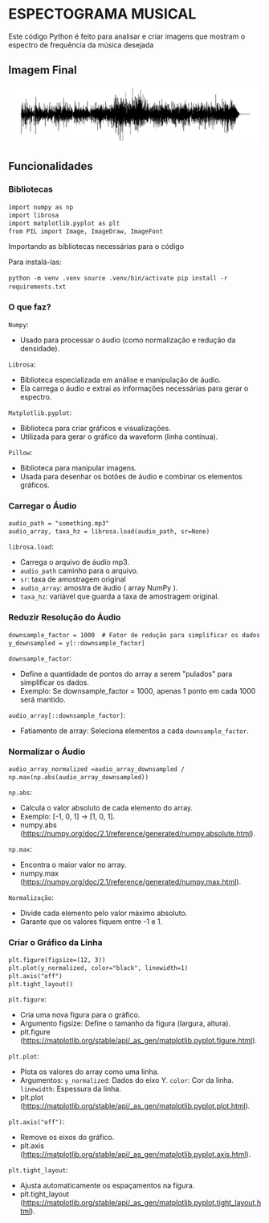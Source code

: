 # ESPECTOGRAMA MUSICAL

Este código Python é feito para analisar e criar imagens que mostram o espectro de frequência da música desejada

## Imagem Final

<img src="src/images/espectograma_simplificado.png"></img>

## Funcionalidades

### Bibliotecas

```hcl
import numpy as np
import librosa
import matplotlib.pyplot as plt
from PIL import Image, ImageDraw, ImageFont
```

Importando as bibliotecas necessárias para o código

Para instalá-las:

`
python -m venv .venv
source .venv/bin/activate
pip install -r requirements.txt
`
### O que faz?

`Numpy`:
- Usado para processar o áudio (como normalização e redução da densidade).

`Librosa`:
- Biblioteca especializada em análise e manipulação de áudio.
- Ela carrega o áudio e extrai as informações necessárias para gerar o espectro.

`Matplotlib.pyplot`:
- Biblioteca para criar gráficos e visualizações.
- Utilizada para gerar o gráfico da waveform (linha contínua).

`Pillow`:
- Biblioteca para manipular imagens.
- Usada para desenhar os botões de áudio e combinar os elementos gráficos.

### Carregar o Áudio

```hcl
audio_path = "something.mp3"
audio_array, taxa_hz = librosa.load(audio_path, sr=None)
```

`librosa.load`:
- Carrega o arquivo de áudio mp3.
- `audio_path` caminho para o arquivo.
- `sr`: taxa de amostragem original
- `audio_array`: amostra de áudio ( array NumPy ).
- `taxa_hz`: variável que guarda a taxa de amostragem original.

### Reduzir Resolução do Áudio

```hcl
downsample_factor = 1000  # Fator de redução para simplificar os dados
y_downsampled = y[::downsample_factor]
```
`downsample_factor`:
- Define a quantidade de pontos do array a serem "pulados" para simplificar os dados.
- Exemplo: Se downsample_factor = 1000, apenas 1 ponto em cada 1000 será mantido.

`audio_array[::downsample_factor]`:
- Fatiamento de array: Seleciona elementos a cada `downsample_factor`.

### Normalizar o Áudio

```hcl
audio_array_normalized =audio_array_downsampled / np.max(np.abs(audio_array_downsampled))
```

`np.abs`:
- Calcula o valor absoluto de cada elemento do array.
- Exemplo: [-1, 0, 1] → [1, 0, 1].
- numpy.abs (https://numpy.org/doc/2.1/reference/generated/numpy.absolute.html).

`np.max`:
- Encontra o maior valor no array.
- numpy.max (https://numpy.org/doc/2.1/reference/generated/numpy.max.html).

`Normalização`:
- Divide cada elemento pelo valor máximo absoluto.
- Garante que os valores fiquem entre -1 e 1.

### Criar o Gráfico da Linha

```hcl
plt.figure(figsize=(12, 3))
plt.plot(y_normalized, color="black", linewidth=1)
plt.axis("off")
plt.tight_layout()
```

`plt.figure`:
- Cria uma nova figura para o gráfico.
- Argumento figsize: Define o tamanho da figura (largura, altura).
- plt.figure (https://matplotlib.org/stable/api/_as_gen/matplotlib.pyplot.figure.html).

`plt.plot`:
- Plota os valores do array como uma linha.
- Argumentos:
`y_normalized`: Dados do eixo Y.
`color`: Cor da linha.
`linewidth`: Espessura da linha.
- plt.plot (https://matplotlib.org/stable/api/_as_gen/matplotlib.pyplot.plot.html).

`plt.axis("off")`:
- Remove os eixos do gráfico.
- plt.axis (https://matplotlib.org/stable/api/_as_gen/matplotlib.pyplot.axis.html).

`plt.tight_layout`:
- Ajusta automaticamente os espaçamentos na figura.
- plt.tight_layout (https://matplotlib.org/stable/api/_as_gen/matplotlib.pyplot.tight_layout.html).

